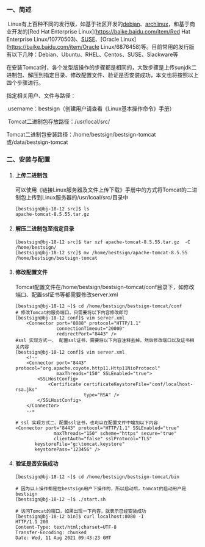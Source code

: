 ### 一、简述

​	Linux有上百种不同的发行版，如基于社区开发的[debian](https://baike.baidu.com/item/debian/748667)、[archlinux](https://baike.baidu.com/item/archlinux/10857530)，和基于商业开发的[Red Hat Enterprise Linux](https://baike.baidu.com/item/Red Hat Enterprise Linux/10770503)、[SUSE](https://baike.baidu.com/item/SUSE/60409)、[Oracle Linux](https://baike.baidu.com/item/Oracle Linux/6876458)等。目前常用的发行版有以下几种：Debian、Ubuntu、RHEL、Centos、SUSE、Slackware等

​	在安装Tomcat时，各个发型版操作的步骤都是相同的，大致步骤是上传sunjdk二进制包、解压到指定目录、修改配置文件、验证是否安装成功，本文也将按照以上四个步骤进行。

指定相关用户、文件与路径：

​	username：bestsign（创建用户请查看《Linux基本操作命令》手册）

​	Tomcat二进制包存放路径：/usr/local/src/

​	Tomcat二进制包安装路径：/home/bestsign/bestsign-tomcat或/data/bestsign-tomcat

### 二、安装与配置

1. #### 上传二进制包

   可以使用《链接Linux服务器及文件上传下载》手册中的方式将Tomcat的二进制包上传到Linux服务器的/usr/lcoal/src/目录中

   ```shell
   [bestsign@bj-18-12 src]$ ls
   apache-tomcat-8.5.55.tar.gz
   ```

   

2. #### 解压二进制包至指定目录

   ```shell 
   [bestsign@bj-18-12 src]$ tar xzf apache-tomcat-8.5.55.tar.gz  -C /home/bestsign/
   [bestsign@bj-18-12 src]$ mv /home/bestsign/apache-tomcat-8.5.55  /home/bestsign/bestsign-tomcat
   ```

   

3. #### 修改配置文件

   Tomcat配置文件在/home/bestsign/bestsign-tomcat/conf目录下，如修改端口、配置ssl证书等都需要修改server.xml

   ```shell
   [bestsign@bj-18-12 ~]$ cd /home/bestsign/bestsign-tomcat/conf
   # 修改Tomcat的服务端口，只需要将以下内容修改即可
   [bestsign@bj-18-12 conf]$ vim server.xml
       <Connector port="8888" protocol="HTTP/1.1"
                  connectionTimeout="20000"
                  redirectPort="8443" />
   #ssl 实现方式一、 配置ssl证书，需要将以下内容注释去掉，然后修改端口以及证书相关内容
   [bestsign@bj-18-12 conf]$ vim server.xml
       <!--
       <Connector port="8443" protocol="org.apache.coyote.http11.Http11NioProtocol"
                  maxThreads="150" SSLEnabled="true">
           <SSLHostConfig>
               <Certificate certificateKeystoreFile="conf/localhost-rsa.jks"
                            type="RSA" />
           </SSLHostConfig>
       </Connector>
       -->
       
   # ssl 实现方式二、配置ssl证书，也可以在配置文件中增加以下内容
   <Connector port="8443" protocol="HTTP/1.1" SSLEnabled="true"  
                 maxThreads="150" scheme="https" secure="true"  
                 clientAuth="false" sslProtocol="TLS"   
          keystoreFile="g:\tomcat.keystore"  
          keystorePass="123456" />  
   ```

   

4. #### 验证是否安装成功

   ```shell
   [bestsign@bj-18-12 ~]$ cd /home/bestsign/bestsign-tomcat/bin
   
   # 因为以上操作都是在bestsign用户下操作的，所以启动后，tomcat的启动用户是bestsign
   [bestsign@bj-18-12 ~]$ ./start.sh
   
   # 访问Tomcat的端口，如果出现一下内容，就表示已经安装成功
   [bestsign@bj-18-12 bin]$ curl localhost:8080 -I
   HTTP/1.1 200
   Content-Type: text/html;charset=UTF-8
   Transfer-Encoding: chunked
   Date: Wed, 11 Aug 2021 09:43:23 GMT
   ```

   

   

